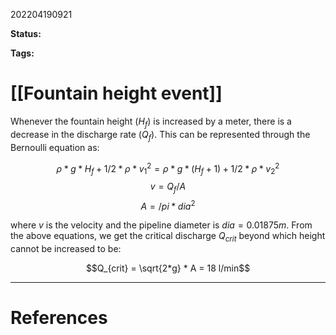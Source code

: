 202204190921

**Status:** 

**Tags:** 

# [[Fountain height event]]
Whenever the fountain height ($H_f$) is increased by a meter, there is a decrease in the discharge rate ($Q_f$). This can be represented through the Bernoulli equation as:

$$\rho*g*H_f + 1/2*\rho*v_1^2 = \rho*g*(H_f+1) + 1/2*\rho*v_2^2$$
$$v=Q_f/A$$
$$A=/pi*dia^2$$

where $v$ is the velocity and the pipeline diameter is $dia = 0.01875 m$. From the above equations, we get the critical discharge $Q_{crit}$ beyond which height cannot be increased to be: 

$$Q_{crit} = \sqrt{2*g} * A = 18 l/min$$




---
# References